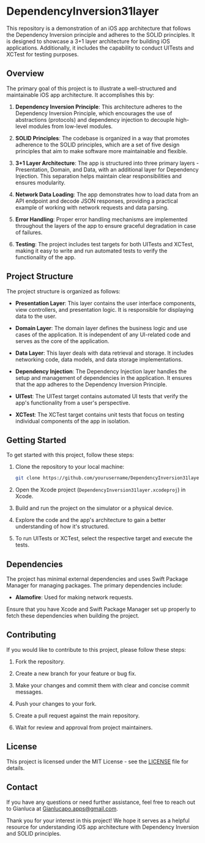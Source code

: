 # DependencyInversion31layer

This repository is a demonstration of an iOS app architecture that follows the Dependency Inversion principle and adheres to the SOLID principles. It is designed to showcase a 3+1 layer architecture for building iOS applications. Additionally, it includes the capability to conduct UITests and XCTest for testing purposes.

## Overview

The primary goal of this project is to illustrate a well-structured and maintainable iOS app architecture. It accomplishes this by:

1. **Dependency Inversion Principle**: This architecture adheres to the Dependency Inversion Principle, which encourages the use of abstractions (protocols) and dependency injection to decouple high-level modules from low-level modules.

2. **SOLID Principles**: The codebase is organized in a way that promotes adherence to the SOLID principles, which are a set of five design principles that aim to make software more maintainable and flexible.

3. **3+1 Layer Architecture**: The app is structured into three primary layers - Presentation, Domain, and Data, with an additional layer for Dependency Injection. This separation helps maintain clear responsibilities and ensures modularity.

4. **Network Data Loading**: The app demonstrates how to load data from an API endpoint and decode JSON responses, providing a practical example of working with network requests and data parsing.

5. **Error Handling**: Proper error handling mechanisms are implemented throughout the layers of the app to ensure graceful degradation in case of failures.

6. **Testing**: The project includes test targets for both UITests and XCTest, making it easy to write and run automated tests to verify the functionality of the app.

## Project Structure

The project structure is organized as follows:

- **Presentation Layer**: This layer contains the user interface components, view controllers, and presentation logic. It is responsible for displaying data to the user.

- **Domain Layer**: The domain layer defines the business logic and use cases of the application. It is independent of any UI-related code and serves as the core of the application.

- **Data Layer**: This layer deals with data retrieval and storage. It includes networking code, data models, and data storage implementations.

- **Dependency Injection**: The Dependency Injection layer handles the setup and management of dependencies in the application. It ensures that the app adheres to the Dependency Inversion Principle.

- **UITest**: The UITest target contains automated UI tests that verify the app's functionality from a user's perspective.

- **XCTest**: The XCTest target contains unit tests that focus on testing individual components of the app in isolation.

## Getting Started

To get started with this project, follow these steps:

1. Clone the repository to your local machine:

   ```bash
   git clone https://github.com/yourusername/DependencyInversion31layer.git
   ```

2. Open the Xcode project (`DependencyInversion31layer.xcodeproj`) in Xcode.

3. Build and run the project on the simulator or a physical device.

4. Explore the code and the app's architecture to gain a better understanding of how it's structured.

5. To run UITests or XCTest, select the respective target and execute the tests.

## Dependencies

The project has minimal external dependencies and uses Swift Package Manager for managing packages. The primary dependencies include:

- **Alamofire**: Used for making network requests.

Ensure that you have Xcode and Swift Package Manager set up properly to fetch these dependencies when building the project.

## Contributing

If you would like to contribute to this project, please follow these steps:

1. Fork the repository.

2. Create a new branch for your feature or bug fix.

3. Make your changes and commit them with clear and concise commit messages.

4. Push your changes to your fork.

5. Create a pull request against the main repository.

6. Wait for review and approval from project maintainers.

## License

This project is licensed under the MIT License - see the [LICENSE](LICENSE) file for details.

## Contact

If you have any questions or need further assistance, feel free to reach out to Gianluca at Gianlucapo.apps@gmail.com.

Thank you for your interest in this project! We hope it serves as a helpful resource for understanding iOS app architecture with Dependency Inversion and SOLID principles.
